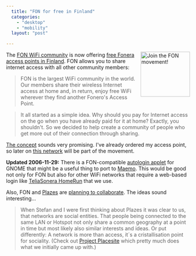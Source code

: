 ```yaml
---
  title: "FON for free in Finland"
  categories: 
    - "desktop"
    - "mobility"
  layout: "post"

---
```

<a title="Join the FON movement!" href="http://www.fon.com" target="_blank"><img src="http://blog.fon.com/fr/archive/PEGATINA2.jpg" alt="Join the FON movement!" name="FON_Movement" style="float: right; margin-left: 10px;" height="123" width="135" border="0" /></a>

The [FON WiFi community][1] is now offering [free Fonera access points in Finland][2]. FON allows you to share internet access with all other community members:

> FON is the largest WiFi community in the world. Our members share their wireless Internet access at home and, in return, enjoy free WiFi wherever they find another Fonero's Access Point.

> It all started as a simple idea. Why should you pay for Internet access on the go when you have already paid for it at home? Exactly, you shouldn't. So we decided to help create a community of people who get more out of their connection through sharing.

[The concept][4] sounds very promising. I've already ordered my access point, so later on [this network][3] will be part of the movement.

__Updated 2006-11-29:__ There is a FON-compatible [autologin applet][5] for GNOME that might be a useful thing to port to [Maemo][6]. This would be good not only for FON but also for other WiFi networks that require a web-based login like [TeliaSonera HomeRun][10] that we use.

Also, FON and [Plazes][8] are [planning to collaborate][7]. The ideas sound interesting...

> When Stefan and I were first thinking about Plazes it was clear to us, that networks are social entities. That people being connected to the same LAN or Hotspot not only share a common geography at a point in time but most likely also similar interests and ideas. Or put differently: A network is more than access, it´s a cristallisation point for sociality. (Check out [Project Placesite][9] which pretty much does what we initially came up with.)

[1]: http://en.fon.com/
[2]: http://blog.fon.com/fi/archive//fonera-lupaus-suomeen-tilaa-ilmainen-fon-la-fonera-wlan-tukiasema-.html
[3]: http://beta.plazes.com/plaze/24d040b8d3cad7fe09b741bbe182d146
[4]: http://en.wikipedia.org/wiki/FON
[5]: http://boards.fon.com/viewtopic.php?p=14790&sid=1333bef9f39d8016741c086f63b871ec
[6]: http://www.maemo.org/
[7]: http://blog.plazes.com/?p=94
[8]: http://www.plazes.com/
[9]: http://www.placesite.com/
[10]: http://www.homerun.telia.com/eng/start/
